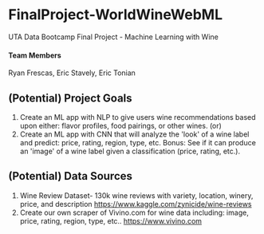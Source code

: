 # FinalProject-WorldWineWebML
UTA Data Bootcamp Final Project - Machine Learning with Wine

#### Team Members
Ryan Frescas, Eric Stavely, Eric Tonian

## (Potential) Project Goals
1) Create an ML app with NLP to give users wine recommendations based upon either: flavor profiles, food pairings, or other wines.
(or)
2) Create an ML app with CNN that will analyze the 'look' of a wine label and predict: price, rating, region, type, etc. Bonus: See if it can produce an 'image' of a wine label given a classification (price, rating, etc.).

## (Potential) Data Sources
1) Wine Review Dataset- 130k wine reviews with variety, location, winery, price, and description https://www.kaggle.com/zynicide/wine-reviews
2) Create our own scraper of Vivino.com for wine data including: image, price, rating, region, type, etc..
https://www.vivino.com
